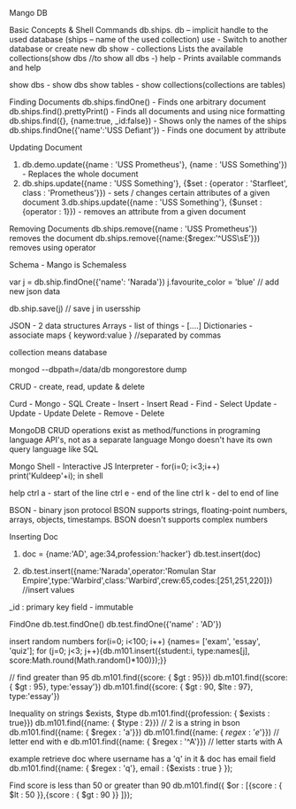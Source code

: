 Mango DB

Basic Concepts & Shell Commands
db.ships.<command> db – implicit handle to the used database (ships – name of the used collection)
use <database> - Switch to another database or create new db
show - collections Lists the available collections(show dbs //to show all dbs -)
help - Prints available commands and help

show dbs - show dbs
show tables - show collections(collections are tables)

Finding Documents
db.ships.findOne() - Finds one arbitrary document
db.ships.find().prettyPrint() - Finds all documents and using nice formatting
db.ships.find({}, {name:true, _id:false}) - Shows only the names of the ships
db.ships.findOne({'name':'USS Defiant'}) - Finds one document by attribute

Updating Document
1. db.demo.update({name : 'USS Prometheus'}, {name : 'USS Something'}) - Replaces the whole document
2. db.ships.update({name : 'USS Something'},
 {$set : {operator : 'Starfleet', class : 'Prometheus'}}) - sets / changes certain attributes of a given document
3.db.ships.update({name : 'USS Something'}, {$unset : {operator : 1}}) - removes an attribute from a given document

Removing Documents
db.ships.remove({name : 'USS Prometheus'}) removes the document
db.ships.remove({name:{$regex:’^USS\\sE’}}) removes using operator






Schema - Mango is Schemaless

var j = db.ship.findOne({'name': 'Narada'})
j.favourite_color = 'blue' // add new json data

db.ship.save(j) // save j in usersship





JSON - 2 data structures
Arrays - list of things - [....]
Dictionaries - associate maps { keyword:value } //separated by commas



collection means database


mongod --dbpath=/data/db
mongorestore dump


CRUD -  create, read, update & delete

Curd -      Mongo -     SQL
Create -    Insert -    Insert
Read -      Find -      Select
Update -    Update -    Update
Delete -    Remove -    Delete

MongoDB CRUD operations exist as method/functions in programing language API's, not as a separate language
Mongo doesn't have its own query language like SQL

Mongo Shell - Interactive JS Interpreter -
for(i=0; i<3;i++) print('Kuldeep'+i); in shell

help
ctrl a - start of the line
ctrl e - end of the line
ctrl k - del to end of line



BSON - binary json protocol
BSON supports strings, floating-point numbers, arrays, objects, timestamps.
BSON doesn't supports complex numbers


Inserting Doc
1. doc = {name:'AD', age:34,profession:'hacker'}
db.test.insert(doc)

2. db.test.insert({name:'Narada',operator:'Romulan Star Empire',type:'Warbird',class:'Warbird',crew:65,codes:[251,251,220]}) //insert values

_id : primary key field - immutable


FindOne
db.test.findOne()
db.test.findOne({'name' : 'AD'})

insert random numbers
for(i=0; i<100; i++) {names= ['exam', 'essay', 'quiz']; for (j=0; j<3; j++){db.m101.insert({student:i, type:names[j], score:Math.round(Math.random()*100)});}}

// find greater than 95
db.m101.find({score: { $gt : 95}})
db.m101.find({score: { $gt : 95}, type:'essay'})
db.m101.find({score: { $gt : 90, $lte : 97}, type:'essay'})

Inequality on strings
$exists, $type
db.m101.find({profession: { $exists : true}})
db.m101.find({name: { $type : 2}}) // 2 is a string in bson
db.m101.find({name: { $regex : 'a'}})
db.m101.find({name: { $regex : 'e$'}}) // letter end with e
db.m101.find({name: { $regex : '^A'}}) // letter starts with A

example retrieve doc where username has a 'q' in it & doc has email field
db.m101.find({name: { $regex : 'q'}, email : {$exists : true } });

Find score is less than 50 or greater than 90
db.m101.find({ $or : [{score : { $lt : 50 }},{score : { $gt : 90 }} ]});






